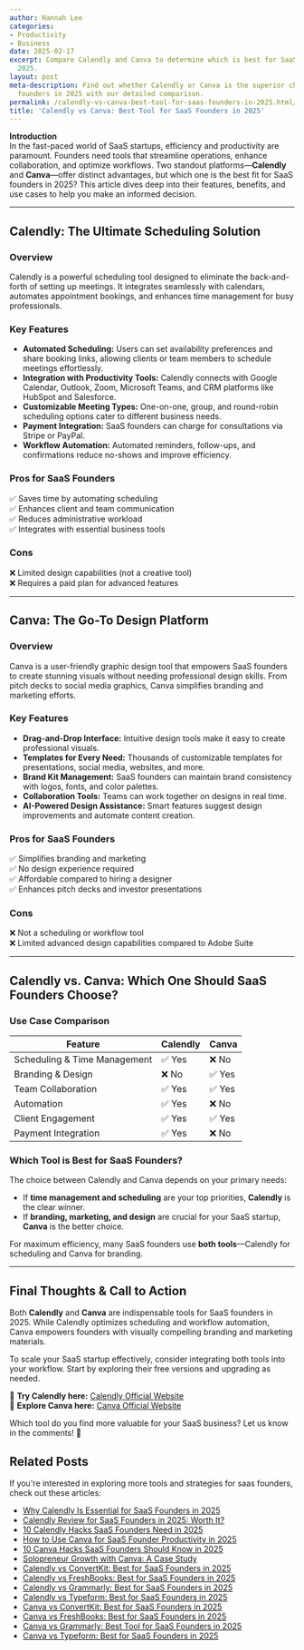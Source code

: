 ```yaml
---
author: Hannah Lee
categories:
- Productivity
- Business
date: 2025-02-17
excerpt: Compare Calendly and Canva to determine which is best for SaaS founders in
  2025.
layout: post
meta-description: Find out whether Calendly or Canva is the superior choice for SaaS
  founders in 2025 with our detailed comparison.
permalink: /calendly-vs-canva-best-tool-for-saas-founders-in-2025.html/
title: 'Calendly vs Canva: Best Tool for SaaS Founders in 2025'
---
```


**Introduction**  
In the fast-paced world of SaaS startups, efficiency and productivity are paramount. Founders need tools that streamline operations, enhance collaboration, and optimize workflows. Two standout platforms—**Calendly** and **Canva**—offer distinct advantages, but which one is the best fit for SaaS founders in 2025? This article dives deep into their features, benefits, and use cases to help you make an informed decision.

---

## **Calendly: The Ultimate Scheduling Solution**  

### **Overview**  
Calendly is a powerful scheduling tool designed to eliminate the back-and-forth of setting up meetings. It integrates seamlessly with calendars, automates appointment bookings, and enhances time management for busy professionals.

### **Key Features**  
- **Automated Scheduling:** Users can set availability preferences and share booking links, allowing clients or team members to schedule meetings effortlessly.  
- **Integration with Productivity Tools:** Calendly connects with Google Calendar, Outlook, Zoom, Microsoft Teams, and CRM platforms like HubSpot and Salesforce.  
- **Customizable Meeting Types:** One-on-one, group, and round-robin scheduling options cater to different business needs.  
- **Payment Integration:** SaaS founders can charge for consultations via Stripe or PayPal.  
- **Workflow Automation:** Automated reminders, follow-ups, and confirmations reduce no-shows and improve efficiency.  

### **Pros for SaaS Founders**  
✅ Saves time by automating scheduling  
✅ Enhances client and team communication  
✅ Reduces administrative workload  
✅ Integrates with essential business tools  

### **Cons**  
❌ Limited design capabilities (not a creative tool)  
❌ Requires a paid plan for advanced features  

---

## **Canva: The Go-To Design Platform**  

### **Overview**  
Canva is a user-friendly graphic design tool that empowers SaaS founders to create stunning visuals without needing professional design skills. From pitch decks to social media graphics, Canva simplifies branding and marketing efforts.

### **Key Features**  
- **Drag-and-Drop Interface:** Intuitive design tools make it easy to create professional visuals.  
- **Templates for Every Need:** Thousands of customizable templates for presentations, social media, websites, and more.  
- **Brand Kit Management:** SaaS founders can maintain brand consistency with logos, fonts, and color palettes.  
- **Collaboration Tools:** Teams can work together on designs in real time.  
- **AI-Powered Design Assistance:** Smart features suggest design improvements and automate content creation.  

### **Pros for SaaS Founders**  
✅ Simplifies branding and marketing  
✅ No design experience required  
✅ Affordable compared to hiring a designer  
✅ Enhances pitch decks and investor presentations  

### **Cons**  
❌ Not a scheduling or workflow tool  
❌ Limited advanced design capabilities compared to Adobe Suite  

---

## **Calendly vs. Canva: Which One Should SaaS Founders Choose?**  

### **Use Case Comparison**  
| Feature | Calendly | Canva |  
|---------|---------|-------|  
| Scheduling & Time Management | ✅ Yes | ❌ No |  
| Branding & Design | ❌ No | ✅ Yes |  
| Team Collaboration | ✅ Yes | ✅ Yes |  
| Automation | ✅ Yes | ❌ No |  
| Client Engagement | ✅ Yes | ✅ Yes |  
| Payment Integration | ✅ Yes | ❌ No |  

### **Which Tool is Best for SaaS Founders?**  
The choice between Calendly and Canva depends on your primary needs:  
- If **time management and scheduling** are your top priorities, **Calendly** is the clear winner.  
- If **branding, marketing, and design** are crucial for your SaaS startup, **Canva** is the better choice.  

For maximum efficiency, many SaaS founders use **both tools**—Calendly for scheduling and Canva for branding.

---

## **Final Thoughts & Call to Action**  
Both **Calendly** and **Canva** are indispensable tools for SaaS founders in 2025. While Calendly optimizes scheduling and workflow automation, Canva empowers founders with visually compelling branding and marketing materials.  

To scale your SaaS startup effectively, consider integrating both tools into your workflow. Start by exploring their free versions and upgrading as needed.  

🔗 **Try Calendly here:** [Calendly Official Website](https://calendly.com)  
🔗 **Explore Canva here:** [Canva Official Website](https://www.canva.com)  

Which tool do you find more valuable for your SaaS business? Let us know in the comments! 🚀

## Related Posts
If you're interested in exploring more tools and strategies for saas founders, check out these articles:
- [Why Calendly Is Essential for SaaS Founders in 2025](/why-calendly-is-essential-for-saas-founders-in-2025.html/)
- [Calendly Review for SaaS Founders in 2025: Worth It?](/calendly-review-for-saas-founders-in-2025-worth-it.html/)
- [10 Calendly Hacks SaaS Founders Need in 2025](/10-calendly-hacks-saas-founders-need-in-2025.html/)
- [How to Use Canva for SaaS Founder Productivity in 2025](/how-to-use-canva-for-saas-founder-productivity-in-2025.html/)
- [10 Canva Hacks SaaS Founders Should Know in 2025](/10-canva-hacks-saas-founders-should-know-in-2025.html/)
- [Solopreneur Growth with Canva: A Case Study](/solopreneur-growth-with-canva-a-case-study.html/)
- [Calendly vs ConvertKit: Best for SaaS Founders in 2025](/calendly-vs-convertkit-best-for-saas-founders-in-2025.html/)
- [Calendly vs FreshBooks: Best for SaaS Founders in 2025](/calendly-vs-freshbooks-best-for-saas-founders-in-2025.html/)
- [Calendly vs Grammarly: Best for SaaS Founders in 2025](/calendly-vs-grammarly-best-for-saas-founders-in-2025.html/)
- [Calendly vs Typeform: Best for SaaS Founders in 2025](/calendly-vs-typeform-best-for-saas-founders-in-2025.html/)
- [Canva vs ConvertKit: Best for SaaS Founders in 2025](/canva-vs-convertkit-best-for-saas-founders-in-2025.html/)
- [Canva vs FreshBooks: Best for SaaS Founders in 2025](/canva-vs-freshbooks-best-for-saas-founders-in-2025.html/)
- [Canva vs Grammarly: Best Tool for SaaS Founders in 2025](/canva-vs-grammarly-best-tool-for-saas-founders-in-2025.html/)
- [Canva vs Typeform: Best for SaaS Founders in 2025](/canva-vs-typeform-best-for-saas-founders-in-2025.html/)
